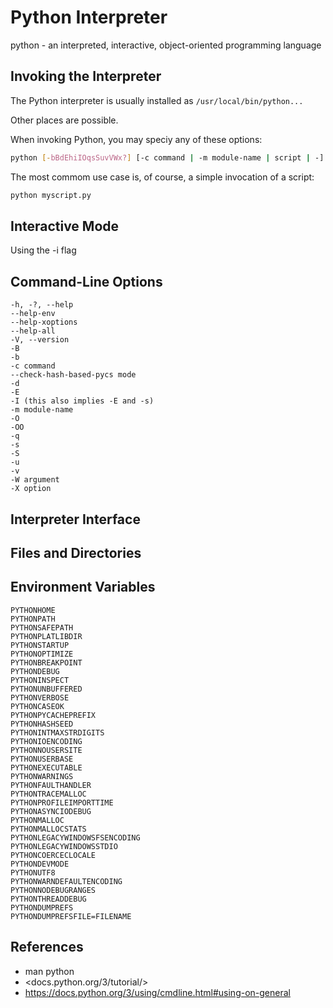 
# Python Interpreter

python - an interpreted, interactive, object-oriented programming
language

## Invoking the Interpreter

The Python interpreter is usually installed as 
`/usr/local/bin/python...`

Other places are possible.

When invoking Python, you may speciy any of these options:

```sh
python [-bBdEhiIOqsSuvVWx?] [-c command | -m module-name | script | -] [args]
```

The most commom use case is, of course, a simple invocation of a
script:

```sh
python myscript.py
```

## Interactive Mode

Using the -i flag

## Command-Line Options

```
-h, -?, --help
--help-env
--help-xoptions
--help-all
-V, --version
-B
-b
-c command
--check-hash-based-pycs mode
-d
-E
-I (this also implies -E and -s)
-m module-name
-O
-OO
-q
-s
-S
-u
-v
-W argument
-X option
```

## Interpreter Interface
## Files and Directories
## Environment Variables

```
PYTHONHOME
PYTHONPATH
PYTHONSAFEPATH
PYTHONPLATLIBDIR
PYTHONSTARTUP
PYTHONOPTIMIZE
PYTHONBREAKPOINT
PYTHONDEBUG
PYTHONINSPECT
PYTHONUNBUFFERED
PYTHONVERBOSE
PYTHONCASEOK
PYTHONPYCACHEPREFIX
PYTHONHASHSEED
PYTHONINTMAXSTRDIGITS
PYTHONIOENCODING
PYTHONNOUSERSITE
PYTHONUSERBASE
PYTHONEXECUTABLE
PYTHONWARNINGS
PYTHONFAULTHANDLER
PYTHONTRACEMALLOC
PYTHONPROFILEIMPORTTIME
PYTHONASYNCIODEBUG
PYTHONMALLOC
PYTHONMALLOCSTATS
PYTHONLEGACYWINDOWSFSENCODING
PYTHONLEGACYWINDOWSSTDIO
PYTHONCOERCECLOCALE
PYTHONDEVMODE
PYTHONUTF8
PYTHONWARNDEFAULTENCODING
PYTHONNODEBUGRANGES
PYTHONTHREADDEBUG
PYTHONDUMPREFS
PYTHONDUMPREFSFILE=FILENAME
```

## References

- man python
- <docs.python.org/3/tutorial/>
- <https://docs.python.org/3/using/cmdline.html#using-on-general>

